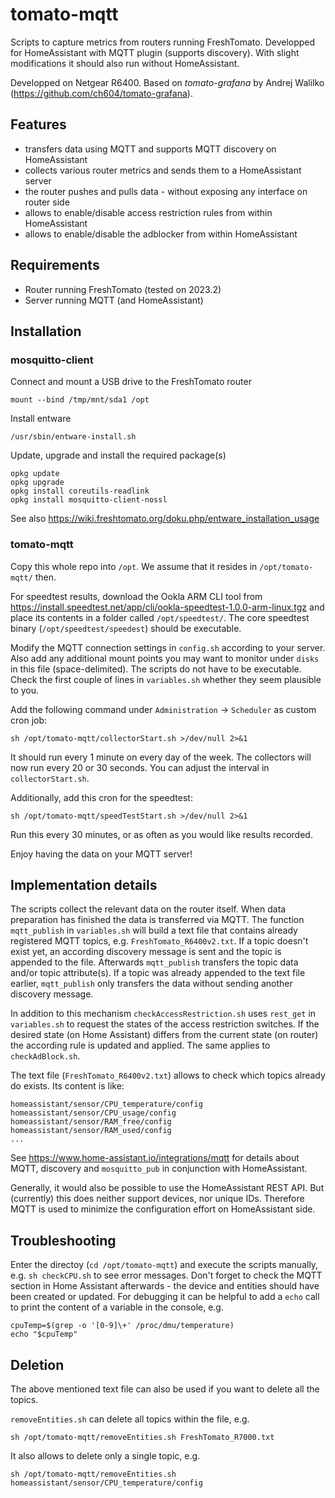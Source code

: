 # tomato-mqtt

Scripts to capture metrics from routers running FreshTomato. Developped for HomeAssistant with MQTT plugin (supports discovery). With slight modifications it should also run without HomeAssistant.

Developped on Netgear R6400. Based on *tomato-grafana* by Andrej Walilko (https://github.com/ch604/tomato-grafana).

## Features

- transfers data using MQTT and supports MQTT discovery on HomeAssistant
- collects various router metrics and sends them to a HomeAssistant server
- the router pushes and pulls data - without exposing any interface on router side
- allows to enable/disable access restriction rules from within HomeAssistant
- allows to enable/disable the adblocker from within HomeAssistant

## Requirements

- Router running FreshTomato (tested on 2023.2)
- Server running MQTT (and HomeAssistant)

## Installation

### mosquitto-client

Connect and mount a USB drive to the FreshTomato router
```
mount --bind /tmp/mnt/sda1 /opt
```

Install entware
```
/usr/sbin/entware-install.sh
```

Update, upgrade and install the required package(s)
```
opkg update
opkg upgrade
opkg install coreutils-readlink
opkg install mosquitto-client-nossl
```

See also https://wiki.freshtomato.org/doku.php/entware_installation_usage

### tomato-mqtt

Copy this whole repo into `/opt`. We assume that it resides in `/opt/tomato-mqtt/` then.

For speedtest results, download the Ookla ARM CLI tool from https://install.speedtest.net/app/cli/ookla-speedtest-1.0.0-arm-linux.tgz and place its contents in a folder called `/opt/speedtest/`. The core speedtest binary (`/opt/speedtest/speedest`) should be executable.

Modify the MQTT connection settings in `config.sh` according to your server. Also add any additional mount points you may want to monitor under `disks` in this file (space-delimited). The scripts do not have to be executable. Check the first couple of lines in `variables.sh` whether they seem plausible to you.

Add the following command under `Administration` -> `Scheduler` as custom cron job:
```
sh /opt/tomato-mqtt/collectorStart.sh >/dev/null 2>&1
```
It should run every 1 minute on every day of the week. The collectors will now run every 20 or 30 seconds. You can adjust the interval in `collectorStart.sh`.

Additionally, add this cron for the speedtest:
```
sh /opt/tomato-mqtt/speedTestStart.sh >/dev/null 2>&1
```
Run this every 30 minutes, or as often as you would like results recorded.

Enjoy having the data on your MQTT server!

## Implementation details

The scripts collect the relevant data on the router itself. When data preparation has finished the data is transferred via MQTT. The function `mqtt_publish` in `variables.sh` will build a text file that contains already registered MQTT topics, e.g. `FreshTomato_R6400v2.txt`. If a topic doesn't exist yet, an according discovery message is sent and the topic is appended to the file. Afterwards `mqtt_publish` transfers the topic data and/or topic attribute(s). If a topic was already appended to the text file earlier, `mqtt_publish` only transfers the data without sending another discovery message.

In addition to this mechanism `checkAccessRestriction.sh` uses `rest_get` in `variables.sh` to request the states of the access restriction switches. If the desired state (on Home Assistant) differs from the current state (on router) the according rule is updated and applied. The same applies to `checkAdBlock.sh`.

The text file (`FreshTomato_R6400v2.txt`) allows to check which topics already do exists. Its content is like:
```
homeassistant/sensor/CPU_temperature/config
homeassistant/sensor/CPU_usage/config
homeassistant/sensor/RAM_free/config
homeassistant/sensor/RAM_used/config
...
```

See https://www.home-assistant.io/integrations/mqtt for details about MQTT, discovery and `mosquitto_pub` in conjunction with HomeAssistant.

Generally, it would also be possible to use the HomeAssistant REST API. But (currently) this does neither support devices, nor unique IDs. Therefore MQTT is used to minimize the configuration effort on HomeAssistant side.

## Troubleshooting

Enter the directoy (`cd /opt/tomato-mqtt`) and execute the scripts manually, e.g. `sh checkCPU.sh` to see error messages. Don't forget to check the MQTT section in Home Assistant afterwards - the device and entities should have been created or updated. For debugging it can be helpful to add a `echo` call to print the content of a variable in the console, e.g.
```
cpuTemp=$(grep -o '[0-9]\+' /proc/dmu/temperature)
echo "$cpuTemp"
```

## Deletion

The above mentioned text file can also be used if you want to delete all the topics.

`removeEntities.sh` can delete all topics within the file, e.g.
```
sh /opt/tomato-mqtt/removeEntities.sh FreshTomato_R7000.txt
```
It also allows to delete only a single topic, e.g.
```
sh /opt/tomato-mqtt/removeEntities.sh homeassistant/sensor/CPU_temperature/config
```
